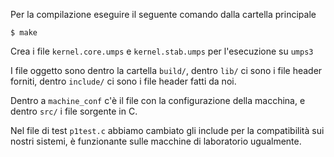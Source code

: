 Per la compilazione eseguire il seguente comando dalla cartella principale

```
$ make
```

Crea i file `kernel.core.umps` e `kernel.stab.umps` per l'esecuzione su `umps3`

I file oggetto sono dentro la cartella `build/`, dentro `lib/` ci sono i file header forniti, dentro `include/` ci sono i file header fatti da noi.

Dentro a `machine_conf` c'è il file con la configurazione della macchina, e dentro `src/` i file sorgente in C.

Nel file di test `p1test.c` abbiamo cambiato gli include per la compatibilità sui nostri sistemi, è funzionante sulle macchine di laboratorio ugualmente.
